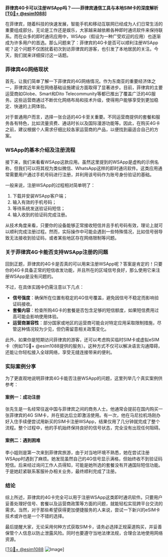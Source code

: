 **菲律宾4G卡可以注册WSApp吗？——菲律宾通信工具与本地SIM卡的深度解析[[TG💪+ @esim1088](https://t.me/s/esim1088)]**

在菲律宾，随着科技的快速发展，智能手机和移动互联网已经成为人们日常生活的重要组成部分。无论是工作还是娱乐，大家越来越依赖各种即时通讯软件来保持联系。而在众多的即时通讯应用中，WSApp（假设为一种广受欢迎的应用）也逐渐成为许多用户的首选。那么问题来了：菲律宾的4G卡是否可以顺利注册WSApp呢？这个问题不仅困扰着初次到访菲律宾的游客，也引发了本地居民的关注。今天，我们就来详细探讨这一话题。

### 菲律宾4G网络现状

首先，让我们简单了解一下菲律宾的4G网络情况。作为东南亚的重要经济体之一，菲律宾近年来在网络基础设施建设方面取得了显著进步。目前，菲律宾的主要运营商如Globe、Smart和Dito Telecommunity等都已推出了覆盖广泛的4G服务。这些运营商通过不断优化网络布局和技术升级，使得用户能够享受到更加稳定、快速的上网体验。

对于普通用户而言，选择一张合适的4G卡至关重要。不同运营商提供的套餐和服务各有特色，比如流量资费、通话时长以及国际漫游功能等。因此，在购买4G卡之前，建议根据个人需求仔细比较各家运营商的产品，以便找到最适合自己的方案。

### WSApp的基本介绍及注册流程

接下来，我们来看看WSApp这款应用。虽然这里提到的WSApp是虚构的示例名称，但我们可以将其视为类似微信、WhatsApp这样的即时通讯软件。这类应用通常需要用户通过手机号码进行注册，并利用该号码作为账号身份验证的基础。

一般来说，注册WSApp的过程相对简单明了：
1. 下载并安装WSApp客户端；
2. 输入有效的手机号码；
3. 等待系统发送验证码短信；
4. 输入收到的验证码完成注册。

从技术角度来看，只要你的设备能够正常接收短信并且手机号码有效，理论上就可以顺利完成注册过程。然而，实际操作中可能会遇到一些特殊情况，比如信号弱导致无法接收到验证码，或者某些地区存在网络限制等问题。

### 关于菲律宾4G卡能否支持WSApp注册的问题

回到正题，菲律宾的4G卡是否真的可以用来注册WSApp呢？答案是肯定的！只要你的4G卡具备正常的短信收发功能，并且所在的区域信号良好，那么使用它来注册WSApp是没有问题的。

不过，在具体实践中仍需注意以下几点：
- **信号强度**：确保所在位置有稳定的4G信号覆盖，避免因信号不稳定而影响验证码接收。
- **套餐内容**：检查所购4G卡的套餐是否包含足够的短信额度，如果短信费用过高可能会影响使用体验。
- **运营商兼容性**：部分国家或地区的运营商可能会对特定应用采取限制措施，尽管这种情况较为少见，但仍需留意相关政策变化。

此外，如果你是短期访问菲律宾的游客，还可以考虑购买临时SIM卡或虚拟eSIM卡（例如TG💪+ @esim1088提供的服务）。这种方式不仅可以解决语言沟通障碍，还能让你轻松接入全球网络，享受无缝连接带来的便利。

### 实际案例分享

为了更直观地说明菲律宾4G卡能否注册WSApp的问题，这里列举几个真实案例供参考：

#### 案例一：成功注册
张先生是一名经常往返中国与菲律宾之间的商务人士。他通常会提前在国内购买一张菲律宾的4G SIM卡，并在抵达后立即激活使用。有一次，他在马尼拉机场刚办好入住手续便尝试用新买的SIM卡注册WSApp，结果仅用了几分钟就完成了整个流程。整个过程中，他的手机始终保持良好的信号状态，完全没有出现任何阻碍。

#### 案例二：遇到困难
李小姐则是第一次来到菲律宾旅游，由于对当地环境不熟悉，她在尝试注册WSApp时遇到了麻烦。她发现虽然自己的4G信号显示满格，但始终收不到验证码短信。后来经过询问工作人员得知，可能是她所选的套餐没有开通国际短信功能。于是她赶紧联系客服补办相关业务，最终顺利完成了注册。

### 结论

综上所述，菲律宾的4G卡完全可以用于注册WSApp这类即时通讯软件。只要用户妥善处理好信号、套餐以及运营商政策等方面的问题，就能轻松实现跨平台交流的需求。当然，对于那些希望获得更加便捷服务的人来说，尝试一下新兴的eSIM卡技术或许也是一个不错的选择。

最后提醒大家，无论采用何种方式获取SIM卡，请务必选择正规渠道购买，并妥善保管个人信息以防止泄露风险。同时也要遵守当地法律法规，合理合法地使用网络资源。

[[TG💪+ @esim1088](https://t.me/s/esim1088) ![Image](https://i.postimg.cc/4NQfJmqS/Snipaste-2025-05-13-00-14-12.png)]